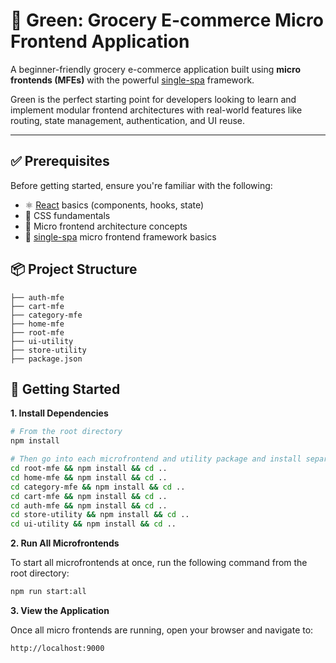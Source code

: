 # 🛒 Green: Grocery E-commerce Micro Frontend Application

A beginner-friendly grocery e-commerce application built using **micro frontends (MFEs)** with the powerful [single-spa](https://single-spa.js.org/) framework.

Green is the perfect starting point for developers looking to learn and implement modular frontend architectures with real-world features like routing, state management, authentication, and UI reuse.

---

## ✅ Prerequisites

Before getting started, ensure you're familiar with the following:

- ⚛️ [React](https://reactjs.org/) basics (components, hooks, state)
- 🎨 CSS fundamentals
- 🧩 Micro frontend architecture concepts
- 🔗 [single-spa](https://single-spa.js.org/) micro frontend framework basics

## 📦 Project Structure

```
├── auth-mfe
├── cart-mfe
├── category-mfe
├── home-mfe
├── root-mfe
├── ui-utility
├── store-utility
├── package.json
```

## 🚀 Getting Started

**1. Install Dependencies**

```bash
# From the root directory
npm install

# Then go into each microfrontend and utility package and install separately
cd root-mfe && npm install && cd ..
cd home-mfe && npm install && cd ..
cd category-mfe && npm install && cd ..
cd cart-mfe && npm install && cd ..
cd auth-mfe && npm install && cd ..
cd store-utility && npm install && cd ..
cd ui-utility && npm install && cd ..
```

**2. Run All Microfrontends**

To start all microfrontends at once, run the following command from the root directory:

```bash
npm run start:all
```

**3. View the Application**

Once all micro frontends are running, open your browser and navigate to:
```bash
http://localhost:9000
```
